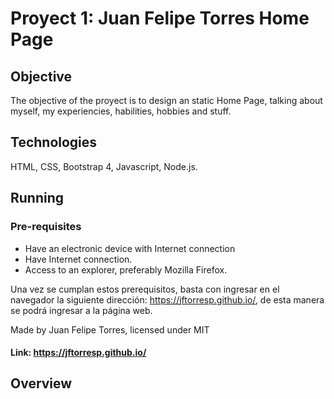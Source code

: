 # Proyect 1: Juan Felipe Torres Home Page
## Objective <br>
The objective of the proyect is to design an static Home Page, talking about myself, my experiencies, habilities, hobbies and stuff. <br>
## Technologies <br>
HTML, CSS, Bootstrap 4, Javascript, Node.js.
## Running

### Pre-requisites 
  * Have an electronic device with Internet connection
  * Have Internet connection.
  * Access to an explorer, preferably Mozilla Firefox.
  
 Una vez se cumplan estos prerequisitos, basta con ingresar en el navegador la siguiente dirección:      https://jftorresp.github.io/, de esta manera se podrá ingresar a la página web.
  
 Made by Juan Felipe Torres, licensed under MIT
 #### Link: https://jftorresp.github.io/

## Overview

